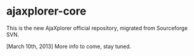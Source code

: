 ajaxplorer-core
===============

This is the new AjaXplorer official repository, migrated from Sourceforge SVN.

[March 10th, 2013] More info to come, stay tuned.
